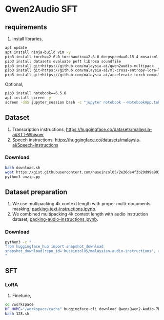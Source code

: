 # Qwen2Audio SFT

## requirements

1. Install libraries,

```bash
apt update
apt install ninja-build vim -y
pip3 install torch==2.6.0 torchaudio==2.6.0 deepspeed==0.15.4 mosaicml-streaming
pip3 install datasets evaluate peft librosa soundfile
pip3 install git+https://github.com/malaysia-ai/qwen2audio-multipack
pip3 install git+https://github.com/malaysia-ai/ml-cross-entropy-lora-lm-head
pip3 install git+https://github.com/malaysia-ai/accelerate-torch-compile-speechlm
```

Optional,

```bash
pip3 install notebook==6.5.6
apt install screen -y
screen -dmS jupyter_session bash -c "jupyter notebook --NotebookApp.token='' --no-browser --allow-root --notebook-dir='/workspace'"
```

## Dataset

1. Transcription instructions, https://huggingface.co/datasets/malaysia-ai/STT-Whisper
2. Speech instructions, https://huggingface.co/datasets/malaysia-ai/Speech-Instructions

### Download

```bash
bash download.sh
wget https://gist.githubusercontent.com/huseinzol05/2e26de4f3b29d99e993b349864ab6c10/raw/9b2251f3ff958770215d70c8d82d311f82791b78/unzip.py
python3 unzip.py
```

## Dataset preparation

1. We use multipacking 4k context length with proper multi-documents masking, [packing-text-instructions.ipynb](packing-text-instructions.ipynb).
2. We combined multipacking 4k context length with audio instruction dataset, [packing-audio-instructions.ipynb](packing-audio-instructions.ipynb).

### Download

```bash
python3 -c "
from huggingface_hub import snapshot_download
snapshot_download(repo_id='huseinzol05/malaysian-audio-instructions', repo_type='dataset', local_dir = './malaysian-audio-instructions', max_workers = 20)
"
```

## SFT

### LoRA

1. Finetune,

```bash
cd /workspace
HF_HOME="/workspace/cache" huggingface-cli download Qwen/Qwen2-Audio-7B-Instruct
bash 128.sh
```